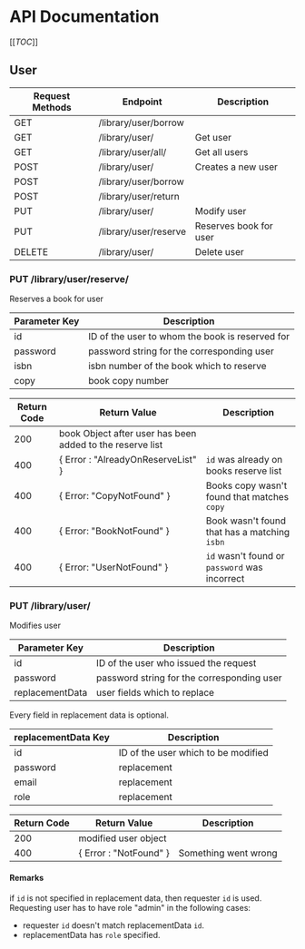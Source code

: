 # API Documentation
[[_TOC_]]
## User

| Request Methods | Endpoint  | Description |
| --- | --- |--- |
| GET    | /library/user/borrow  |
| GET    | /library/user/        | Get user
| GET    | /library/user/all/    | Get all users
| POST   | /library/user/        | Creates a new user
| POST   | /library/user/borrow  |
| POST   | /library/user/return  |
| PUT    | /library/user/        | Modify user
| PUT    | /library/user/reserve | Reserves book for user |
| DELETE | /library/user/        | Delete user
   

### PUT /library/user/reserve/

Reserves a book for user

| Parameter Key | Description|
| ---  |---|
| id | ID of the user to whom the book is reserved for |
| password | password string for the corresponding user |
| isbn | isbn number of the book which to reserve |
| copy | book copy number |

| Return Code | Return Value | Description |
| ---  |---|---|
| 200 | book Object after user has been added to the reserve list |
| 400 | { Error : "AlreadyOnReserveList" } | `id` was already on books reserve list
| 400 | { Error: "CopyNotFound" } | Books copy wasn't found that matches `copy`
| 400 | { Error: "BookNotFound" } | Book wasn't found that has a matching `isbn` 
| 400 | { Error: "UserNotFound" } | `id` wasn't found or `password` was incorrect


### PUT /library/user/
Modifies user

| Parameter Key | Description|
| ---  |---|
| id | ID of the user who issued the request |
| password | password string for the corresponding user |
| replacementData | user fields which to replace |


Every field in replacement data is optional.

| replacementData Key | Description |
| --- | --- |
| id | ID of the user which to be modified | 
| password | replacement |
| email | replacement |
| role | replacement |

| Return Code | Return Value | Description |
| ---  |---|---|
| 200 | modified user object |
| 400 | { Error : "NotFound" } | Something went wrong

#### Remarks
if `id` is not specified in replacement data, then requester `id` is used.
Requesting user has to have role "admin" in the following cases:
- requester `id` doesn't match replacementData `id`.
- replacementData has `role` specified.

